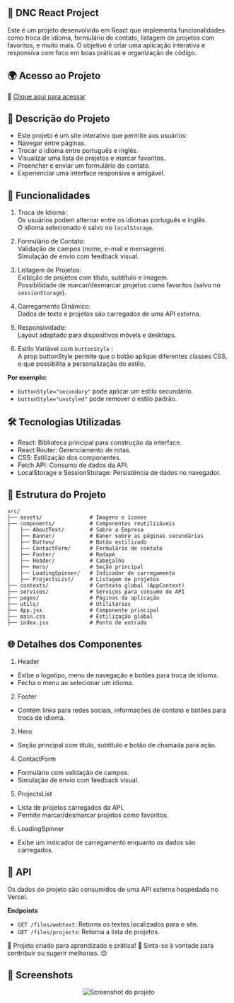 ## 🚀 DNC React Project
Este é um projeto desenvolvido em React que implementa funcionalidades como troca de idioma, formulário de contato, listagem de projetos com favoritos, e muito mais. O objetivo é criar uma aplicação interativa e responsiva com foco em boas práticas e organização de código.

## 🌍 Acesso ao Projeto

🔗 [Clique aqui para acessar](https://dnc-react-project.vercel.app/)

## 📱 Descrição do Projeto
- Este projeto é um site interativo que permite aos usuários:
- Navegar entre páginas.
- Trocar o idioma entre português e inglês.
- Visualizar uma lista de projetos e marcar favoritos.
- Preencher e enviar um formulário de contato.
- Experienciar uma interface responsiva e amigável.

## 📌 Funcionalidades
1. Troca de Idioma:<br/>
  Os usuários podem alternar entre os idiomas português e inglês.<br/>
  O idioma selecionado é salvo no `localStorage`.<br/>

2. Formulário de Contato:<br/>
Validação de campos (nome, e-mail e mensagem).<br/>
Simulação de envio com feedback visual.<br/>

3. Listagem de Projetos:<br/>
Exibição de projetos com título, subtítulo e imagem.<br/>
Possibilidade de marcar/desmarcar projetos como favoritos (salvo no `sessionStorage`).

4. Carregamento Dinâmico:<br/>
Dados de texto e projetos são carregados de uma API externa.<br/>

5. Responsividade:<br/>
Layout adaptado para dispositivos móveis e desktops.<br/>

6. Estilo Variável com `buttonStyle` :<br/>
A prop buttonStyle permite que o botão aplique diferentes classes CSS, o que possibilita a personalização do estilo.<br/>

**Por exemplo:**<br/>
* `buttonStyle="secondary"` pode aplicar um estilo secundário.<br/>
* `buttonStyle="unstyled"` pode remover o estilo padrão.<br/>

## 🛠️ Tecnologias Utilizadas

* React: Biblioteca principal para construção da interface.
* React Router: Gerenciamento de rotas.
* CSS: Estilização dos componentes.
* Fetch API: Consumo de dados da API.
* LocalStorage e SessionStorage: Persistência de dados no navegador.

## 📂 Estrutura do Projeto

```
src/
├── assets/               # Imagens e ícones
├── components/           # Componentes reutilizáveis
│   ├── AboutText/        # Sobre a Empresa
│   ├── Banner/           # Baner sobre as páginas secundárias
│   ├── Button/           # Botão estilizado
│   ├── ContactForm/      # Formulário de contato
│   ├── Footer/           # Rodapé
│   ├── Header/           # Cabeçalho
│   ├── Hero/             # Seção principal
│   ├── LoadingSpinner/   # Indicador de carregamento
│   ├── ProjectsList/     # Listagem de projetos
├── contexts/             # Contexto global (AppContext)
├── services/             # Serviços para consumo de API
├── pages/                # Páginas da aplicação
├── utils/                # Utilitários
├── App.jsx               # Componente principal
├── main.css              # Estilização global
├── index.jsx             # Ponto de entrada

```

## 🌐 Detalhes dos Componentes
1. Header
* Exibe o logotipo, menu de navegação e botões para troca de idioma.
* Fecha o menu ao selecionar um idioma.
2. Footer
* Contém links para redes sociais, informações de contato e botões para troca de idioma.
3. Hero
* Seção principal com título, subtítulo e botão de chamada para ação.
4. ContactForm
* Formulário com validação de campos.
* Simulação de envio com feedback visual.
5. ProjectsList
* Lista de projetos carregados da API.
* Permite marcar/desmarcar projetos como favoritos.
6. LoadingSpinner
* Exibe um indicador de carregamento enquanto os dados são carregados.

## 🧩 API
Os dados do projeto são consumidos de uma API externa hospedada no Vercel.

**Endpoints**
* `GET /files/webtext`: Retorna os textos localizados para o site.
* `GET /files/projects`: Retorna a lista de projetos.

🔹 Projeto criado para aprendizado e prática! 🚀 Sinta-se à vontade para contribuir ou sugerir melhorias. 😊

## 📸 Screenshots

<p align="center">
  <img src="https://github.com/user-attachments/assets/5c0deaf7-26e6-4262-882e-93f50dae9791" alt="Screenshot do projeto">
</p>